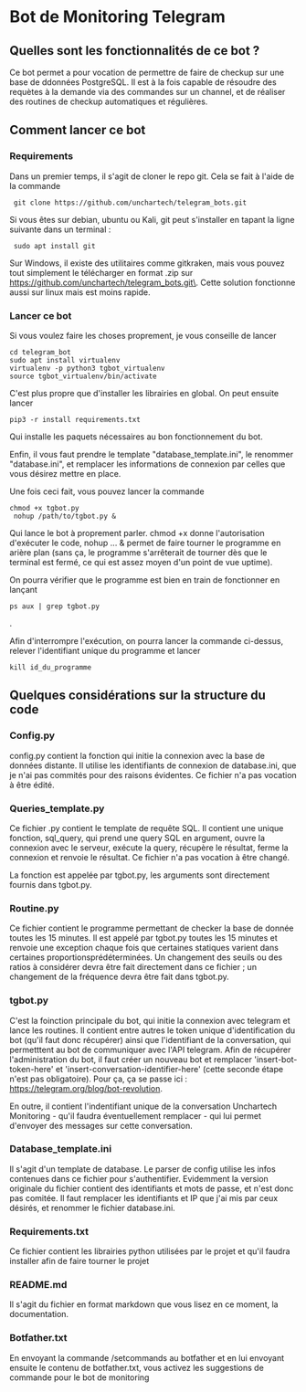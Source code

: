 # Bot de Monitoring Telegram

## Quelles sont les fonctionnalités de ce bot ? 

Ce bot permet a pour vocation de permettre de faire de checkup sur une base de ddonnées PostgreSQL. Il est à la fois capable de résoudre des requètes à la demande via des commandes sur un channel, et de réaliser des routines de checkup automatiques et régulières. 

## Comment lancer ce bot 

### Requirements 

Dans un premier temps, il s'agit de cloner le repo git. 
Cela se fait à l'aide de la commande 

<pre><code> git clone https://github.com/unchartech/telegram_bots.git </pre></code>

Si vous êtes sur debian, ubuntu ou Kali, git peut s'installer en tapant la ligne suivante dans un terminal : 

<pre><code> sudo apt install git </pre></code>

Sur Windows, il existe des utilitaires comme gitkraken, mais vous pouvez tout simplement le télécharger en format \.zip sur https://github.com/unchartech/telegram_bots.git\.
Cette solution fonctionne aussi sur linux mais est moins rapide. 

### Lancer ce bot

Si vous voulez faire les choses proprement, je vous conseille de lancer 

<pre><code>cd telegram_bot
sudo apt install virtualenv
virtualenv -p python3 tgbot_virtualenv
source tgbot_virtualenv/bin/activate</pre></code>

C'est plus propre que d'installer les librairies en global. On peut ensuite lancer

<pre><code>pip3 -r install requirements.txt </pre></code>

Qui installe les paquets nécessaires au bon fonctionnement du bot.

Enfin, il vous faut prendre le template "database_template.ini", le renommer "database.ini", et remplacer les informations de connexion par celles que vous désirez mettre en place. 

Une fois ceci fait, vous pouvez lancer la commande 

<pre><code>chmod +x tgbot.py
 nohup /path/to/tgbot.py &  </pre></code>

Qui lance le bot à proprement parler.
chmod +x donne l'autorisation d'exécuter le code, nohup ... & permet de faire tourner le programme en arière plan (sans ça, le programme s'arrêterait de tourner dès que le terminal est fermé, ce qui est assez moyen d'un point de vue uptime).

On pourra vérifier que le programme est bien en train de fonctionner en lançant <pre><code>ps aux | grep tgbot.py </pre></code>.

Afin d'interrompre l'exécution, on pourra lancer la commande ci-dessus, relever l'identifiant unique du programme et lancer <pre><code>kill id_du_programme </pre></code>

## Quelques considérations sur la structure du code

### Config.py

config.py contient la fonction qui initie la connexion avec la base de données distante. Il utilise les identifiants de connexion de database.ini, que je n'ai pas commités pour des raisons évidentes.
Ce fichier n'a pas vocation à être édité.

### Queries_template.py

Ce fichier .py contient le template de requête SQL. Il contient une unique fonction, sql_query, qui prend une query SQL en argument, ouvre la connexion avec le serveur, exécute la query, récupère le résultat, ferme la connexion et renvoie le résultat. Ce fichier n'a pas vocation à être changé.

La fonction est appelée par tgbot.py, les arguments sont directement fournis dans tgbot.py. 

### Routine.py

Ce fichier contient le programme permettant de checker la base de donnée toutes les 15 minutes. Il est appelé par tgbot.py toutes les 15 minutes et renvoie une exception chaque fois que certaines statiques varient dans certaines proportionsprédéterminées. Un changement des seuils ou des ratios à considérer devra être fait directement dans ce fichier ; un changement de la fréquence devra être fait dans tgbot.py.  

### tgbot.py

C'est la foinction principale du bot, qui initie la connexion avec telegram et lance les routines. Il contient entre autres le token unique d'identification du bot (qu'il faut donc récupérer) ainsi que l'identifiant de la conversation, qui permetttent au bot de communiquer avec l'API telegram. Afin de récupérer l'administration du bot, il faut créer un nouveau bot et remplacer 'insert-bot-token-here' et 'insert-conversation-identifier-here' (cette seconde étape n'est pas obligatoire). Pour ça, ça se passe ici : https://telegram.org/blog/bot-revolution. 

En outre, il contient l'indentifiant unique de la conversation Unchartech Monitoring - qu'il faudra éventuellement remplacer - qui lui permet d'envoyer des messages sur cette conversation. 

### Database_template.ini

Il s'agit d'un template de database. Le parser de config utilise les infos contenues dans ce fichier pour s'authentifier. Evidemment la version originale du fichier contient des identifiants et mots de passe, et n'est donc pas comitée. Il faut remplacer les identifiants et IP que j'ai mis par ceux désirés, et renommer le fichier database.ini.

### Requirements.txt

Ce fichier contient les librairies python utilisées par le projet et qu'il faudra installer afin de faire tourner le projet   

### README.md

Il s'agit du fichier en format markdown que vous lisez en ce moment, la documentation.

### Botfather.txt

En envoyant la commande /setcommands au botfather et en lui envoyant ensuite le contenu de botfather.txt, vous activez les suggestions de commande pour le bot de monitoring 
